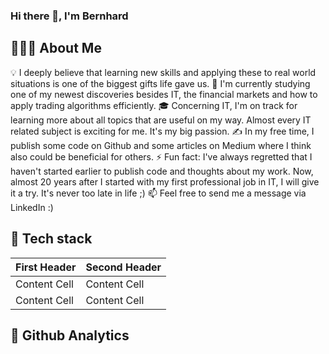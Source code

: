 ### Hi there 👋, I'm Bernhard


## 👨🏻‍💻  About Me
💡  I deeply believe that learning new skills and applying these to real world situations is one of the biggest gifts life gave us.
🌱 I'm currently studying one of my newest discoveries besides IT, the financial markets and how to apply trading algorithms efficiently.
🎓 Concerning IT, I'm on track for learning more about all topics that are useful on my way. Almost every IT related subject is exciting for me. It's my big passion.
✍️ In my free time, I publish some code on Github and some articles on Medium where I think also could be beneficial for others.
⚡ Fun fact: I've always regretted that I haven't started earlier to publish code and thoughts about my work. Now, almost 20 years after I started with my first professional job in IT, I will give it a try. It's never too late in life ;)
📫 Feel free to send me a message via LinkedIn :)

## 🧰 Tech stack
| First Header  | Second Header |
| ------------- | ------------- |
| Content Cell  | Content Cell  |
| Content Cell  | Content Cell  |


## 📄 Github Analytics
